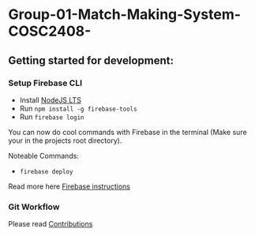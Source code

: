 # Group-01-Match-Making-System-COSC2408-

## Getting started for development:

### Setup Firebase CLI
- Install [NodeJS LTS](https://nodejs.org/en/download/)
- Run `npm install -g firebase-tools`
- Run `firebase login`

You can now do cool commands with Firebase in the terminal (Make sure your in the projects root directory). 

Noteable Commands:
- `firebase deploy`

Read more here [Firebase instructions](docs/FIREBASE.md)

### Git Workflow 
Please read [Contributions](/CONTRIBUTIONS.md)
